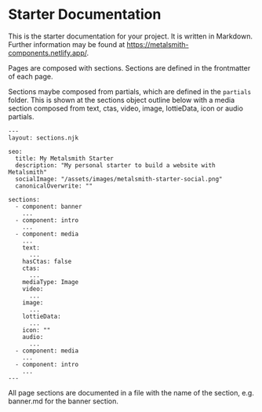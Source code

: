 # Starter Documentation

This is the starter documentation for your project. It is written in Markdown. Further information may be found at https://metalsmith-components.netlify.app/.

Pages are composed with sections. Sections are defined in the frontmatter of each page.

Sections maybe composed from partials, which are defined in the `partials` folder. This is shown at the sections object outline below with a media section composed from text, ctas, video, image, lottieData, icon or audio partials.

```
---
layout: sections.njk

seo:
  title: My Metalsmith Starter
  description: "My personal starter to build a website with Metalsmith"
  socialImage: "/assets/images/metalsmith-starter-social.png"
  canonicalOverwrite: ""

sections:
  - component: banner
    ...
  - component: intro
    ...
  - component: media
    ...
    text:
      ...
    hasCtas: false
    ctas:
      ...
    mediaType: Image
    video:
      ...
    image:
      ...
    lottieData:
      ...
    icon: ""
    audio:
      ...
  - component: media
    ...
  - component: intro
    ...
---
```

All page sections are documented in a file with the name of the section, e.g. banner.md for the banner section.

